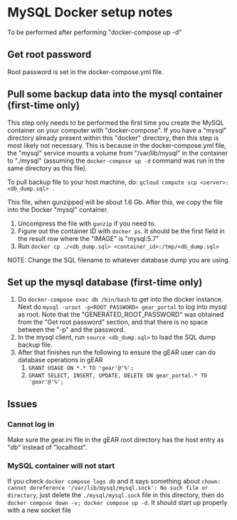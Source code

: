 # MySQL Docker setup notes

To be performed after performing "docker-compose up -d"

## Get root password

Root password is set in the docker-compose.yml file.

## Pull some backup data into the mysql container (first-time only)

This step only needs to be performed the first time you create the MySQL container on your computer with "docker-compose".  If you have a "mysql" directory already present within this "docker" directory, then this step is most likely not necessary.  This is because in the docker-compose.yml file, the "mysql" service mounts a volume from "/var/lib/mysql" in the container to "./mysql" (assuming the `docker-compose up -d` command was run in the same directory as this file).

To pull backup file to your host machine, do:
`gcloud compute scp <server>:<db_dump.sql> .`

This file, when gunzipped will be about 1.6 Gb.  After this, we copy the file into the Docker "mysql" container.

1. Uncompress the file with `gunzip` if you need to.
2. Figure out the container ID with `docker ps`.  It should be the first field in the result row where the "IMAGE" is "mysql:5.7"
3. Run `docker cp ./<db_dump.sql> <container_id>:/tmp/<db_dump.sql>`

NOTE: Change the SQL filename to whatever database dump you are using.

## Set up the mysql database (first-time only)

1. Do `docker-compose exec db /bin/bash` to get into the docker instance.  Next do `mysql -uroot -p<ROOT_PASSWORD> gear_portal` to log into mysql as root.  Note that the "GENERATED_ROOT_PASSWORD" was obtained from the "Get root password" section, and that there is no space between the "-p" and the password.
2. In the mysql client, run `source <db_dump.sql>` to load the SQL dump backup file.
3. After that finishes run the following to ensure the gEAR user can do database operations in gEAR
    1. `GRANT USAGE ON *.* TO 'gear'@'%';`
    2. `GRANT SELECT, INSERT, UPDATE, DELETE ON gear_portal.* TO 'gear'@'%';`

## Issues

### Cannot log in

Make sure the gear.ini file in the gEAR root directory has the host entry as "db" instead of "localhost".

### MySQL container will not start

If you check `docker compose logs db` and it says something about `chown: cannot dereference '/var/lib/mysql/mysql.sock': No such file or directory`, just delete the `./mysql/mysql.sock` file in this directory, then do `docker compose down -v; docker compose up -d`. It should start up properly with a new socket file